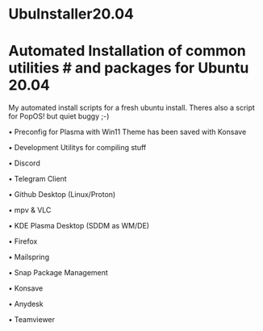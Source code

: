 # UbuInstaller20.04
# Automated Installation of common utilities # and packages for Ubuntu 20.04

My automated install scripts for a fresh ubuntu install.
Theres also a script for PopOS! but quiet buggy ;-)

• Preconfig for Plasma with Win11 Theme has been saved with Konsave

• Development Utilitys for compiling stuff

• Discord

• Telegram Client

• Github Desktop (Linux/Proton)

• mpv & VLC

• KDE Plasma Desktop (SDDM as WM/DE)

• Firefox

• Mailspring

• Snap Package Management

• Konsave

• Anydesk

• Teamviewer
